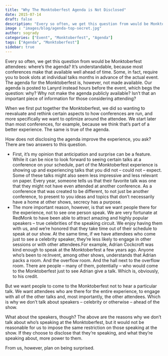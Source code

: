 ```yaml
---
title: "Why The Monktoberfest Agenda is Not Disclosed"
date: 2015-07-14
draft: false
description: "Every so often, we get this question from would be Monktoberfest attendees: where’s the agenda? It’s understandable, because most conferences make that available well ahead of time."
image : "images/blog/agenda-top-secret.jpg"
author: sogrady
categories: ["Event", "Monktoberfest", "Agenda"]
tags: ["Agenda", "Monktoberfest"]
sidebar: true
---
```


Every so often, we get this question from would be Monktoberfest attendees: where’s the agenda? It’s understandable, because most conferences make that available well ahead of time. Some, in fact, require you to book slots at individual talks months in advance of the actual event. The agenda for the Monktoberfest is, however, not made available. Our agenda is posted to Lanyrd instead hours before the event, which begs the question: why? Why not make the agenda publicly available? Isn’t that an important piece of information for those considering attending?

When we first put together the Monktoberfest, we did so wanting to reevaluate and rethink certain aspects to how conferences are run, and more specifically we want to optimize around the attendee. We start later than most conferences, for example, because we think that’s part of a better experience. The same is true of the agenda.

How does not disclosing the agenda improve the experience, you ask? There are two answers to this question.

* First, it’s my opinion that anticipation and surprise can be a feature. While it can be nice to look forward to seeing certain talks at a conference on your schedule, part of the Monktoberfest experience is showing up and experiencing talks that you did not – could not – expect. Some of these talks might also seem less impressive and less relevant on paper. Every year, someone tells us that their favorite talk was one that they might not have even attended at another conference. As a conference that was created to be different, to not just be another conference, to present to you ideas and topics that don’t necessarily have a home at other shows, secrecy has a purpose.
* The more important reason, however, is that we want people there for the experience, not to see one person speak. We are very fortunate at RedMonk to have been able to attract amazing and highly popular speakers – true celebrities of the speaking circuit. We enjoy having them with us, and we’re honored that they take time out of their schedule to speak at our show. At the same time, if we have attendees who come just to see a celebrity speaker, they’re less likely to engage in other sessions or with other attendees.For example, Adrian Cockcroft was kind enough to speak at the Monktoberfest a few years ago. Anyone who’s been to re:Invent, among other shows, understands that Adrian packs a room. And the overflow room. And the hall next to the overflow room. There are people – many of them, potentially – who would come to the Monktoberfest just to see Adrian give a talk. Which is, obviously, to his credit.

But we want people to come to the Monktoberfest not to hear a particular talk. We want attendees who are there for the entire experience, to engage with all of the other talks and, most importantly, the other attendees. Which is why we don’t talk about speakers – celebrity or otherwise – ahead of the show.

What about the speakers, though? The above are the reasons why we don’t talk about who’s speaking at the Monktoberfest, but it would not be reasonable for us to impose the same restriction on those speaking at the show. If they choose to disclose that they’re speaking, and what they’re speaking about, more power to them.

From us, however, plan on being surprised.
